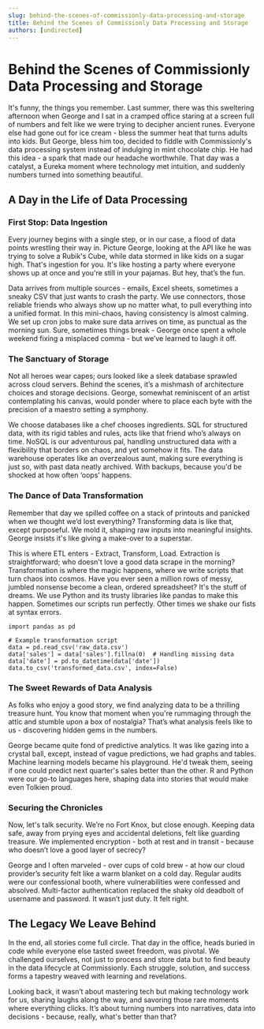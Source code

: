 ```yaml
---
slug: behind-the-scenes-of-commissionly-data-processing-and-storage
title: Behind the Scenes of Commissionly Data Processing and Storage
authors: [undirected]
---
```



# Behind the Scenes of Commissionly Data Processing and Storage

It's funny, the things you remember. Last summer, there was this sweltering afternoon when George and I sat in a cramped office staring at a screen full of numbers and felt like we were trying to decipher ancient runes. Everyone else had gone out for ice cream - bless the summer heat that turns adults into kids. But George, bless him too, decided to fiddle with Commissionly's data processing system instead of indulging in mint chocolate chip. He had this idea - a spark that made our headache worthwhile. That day was a catalyst, a Eureka moment where technology met intuition, and suddenly numbers turned into something beautiful.

## A Day in the Life of Data Processing

### First Stop: Data Ingestion

Every journey begins with a single step, or in our case, a flood of data points wrestling their way in. Picture George, looking at the API like he was trying to solve a Rubik's Cube, while data stormed in like kids on a sugar high. That's ingestion for you. It's like hosting a party where everyone shows up at once and you're still in your pajamas. But hey, that’s the fun. 

Data arrives from multiple sources - emails, Excel sheets, sometimes a sneaky CSV that just wants to crash the party. We use connectors, those reliable friends who always show up no matter what, to pull everything into a unified format. In this mini-chaos, having consistency is almost calming. We set up cron jobs to make sure data arrives on time, as punctual as the morning sun. Sure, sometimes things break - George once spent a whole weekend fixing a misplaced comma - but we’ve learned to laugh it off. 

### The Sanctuary of Storage

Not all heroes wear capes; ours looked like a sleek database sprawled across cloud servers. Behind the scenes, it’s a mishmash of architecture choices and storage decisions. George, somewhat reminiscent of an artist contemplating his canvas, would ponder where to place each byte with the precision of a maestro setting a symphony.

We choose databases like a chef chooses ingredients. SQL for structured data, with its rigid tables and rules, acts like that friend who’s always on time. NoSQL is our adventurous pal, handling unstructured data with a flexibility that borders on chaos, and yet somehow it fits. The data warehouse operates like an overzealous aunt, making sure everything is just so, with past data neatly archived. With backups, because you'd be shocked at how often ‘oops’ happens.

### The Dance of Data Transformation

Remember that day we spilled coffee on a stack of printouts and panicked when we thought we’d lost everything? Transforming data is like that, except purposeful. We mold it, shaping raw inputs into meaningful insights. George insists it's like giving a make-over to a superstar.

This is where ETL enters - Extract, Transform, Load. Extraction is straightforward; who doesn't love a good data scrape in the morning? Transformation is where the magic happens, where we write scripts that turn chaos into cosmos. Have you ever seen a million rows of messy, jumbled nonsense become a clean, ordered spreadsheet? It's the stuff of dreams. We use Python and its trusty libraries like pandas to make this happen. Sometimes our scripts run perfectly. Other times we shake our fists at syntax errors.

```
import pandas as pd

# Example transformation script
data = pd.read_csv('raw_data.csv')
data['sales'] = data['sales'].fillna(0)  # Handling missing data
data['date'] = pd.to_datetime(data['date'])
data.to_csv('transformed_data.csv', index=False)
```

### The Sweet Rewards of Data Analysis

As folks who enjoy a good story, we find analyzing data to be a thrilling treasure hunt. You know that moment when you're rummaging through the attic and stumble upon a box of nostalgia? That’s what analysis feels like to us - discovering hidden gems in the numbers.

George became quite fond of predictive analytics. It was like gazing into a crystal ball, except, instead of vague predictions, we had graphs and tables. Machine learning models became his playground. He'd tweak them, seeing if one could predict next quarter's sales better than the other. R and Python were our go-to languages here, shaping data into stories that would make even Tolkien proud.

### Securing the Chronicles

Now, let's talk security. We’re no Fort Knox, but close enough. Keeping data safe, away from prying eyes and accidental deletions, felt like guarding treasure. We implemented encryption - both at rest and in transit - because who doesn’t love a good layer of secrecy?

George and I often marveled - over cups of cold brew - at how our cloud provider’s security felt like a warm blanket on a cold day. Regular audits were our confessional booth, where vulnerabilities were confessed and absolved. Multi-factor authentication replaced the shaky old deadbolt of username and password. It wasn’t just duty. It felt right.

## The Legacy We Leave Behind

In the end, all stories come full circle. That day in the office, heads buried in code while everyone else tasted sweet freedom, was pivotal. We challenged ourselves, not just to process and store data but to find beauty in the data lifecycle at Commissionly. Each struggle, solution, and success forms a tapestry weaved with learning and revelations.

Looking back, it wasn’t about mastering tech but making technology work for us, sharing laughs along the way, and savoring those rare moments where everything clicks. It’s about turning numbers into narratives, data into decisions - because, really, what's better than that?